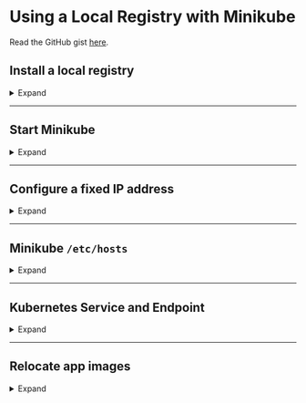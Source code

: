 # Using a Local Registry with Minikube


Read the GitHub gist <a href="https://gist.github.com/trisberg/37c97b6cc53def9a3e38be6143786589#install-a-local-registry">here</a>. 


## Install a local registry


<details>
<summary>Expand</summary>

### 1. Run the `registry:2` container

<details>
<summary>Expand</summary>

Use the `docker` CLI to run the `registry:2` container from Docker, listening on port `5000`, and persisting images in the `~/.registry/storage` directory.

```shell
docker run -d -p 5000:5000 --restart=always --volume ~/.registry/storage:/var/lib/registry registry:2
```

<img src="./img/docker_run_registry_2.gif" width="">

</details>


### 2. Edit `/etc/hosts`

<details>
<summary>Expand</summary>

Edit the `/etc/hosts` file on your development machine, adding the name `registry.dev.svc.cluster.local` on the same line as the entry for `localhost`.

</details>


### 3. Validate that the registry is running.

<details>
<summary>Expand</summary>

```shell
docker ps
```

**Output**

```
CONTAINER ID        IMAGE               COMMAND                  CREATED             STATUS              PORTS                    NAMES
02ea46d51f58        registry:2          "/entrypoint.sh /etc…"   About an hour ago   Up About a minute   0.0.0.0:5000->5000/tcp   sharp_pike
```

</details>


### 4. Validate that `registry.dev.svc.cluster.local:5000` is reachable

<details>
<summary>Expand</summary>

Validate that the registry at `registry.dev.svc.cluster.local:5000` is reachable from your development machine.

```shell
curl registry.dev.svc.cluster.local:5000/v2/_catalog
```

**Output**

```
{"repositories":[]}
```

</details>


### 5. Configure the docker daemon with an insecure registry

<details>
<summary>Expand</summary>

Configure the docker daemon with an insecure registry at `registry.dev.svc.cluster.local:5000`.
- macOS: `~/.docker/daemon.json`
- Linux: `/etc/docker/daemon.json`

Create the file if it does not exist.

```json
{
  "insecure-registries": ["registry.dev.svc.cluster.local:5000"]
}
```

</details>

</details>


---


## Start Minikube

<details>
<summary>Expand</summary>

```shell
minikube start --cpus 4 --memory 4096 --insecure-registry registry.dev.svc.cluster.local:5000
```

</details>


---


## Configure a fixed IP address

<details>
<summary>Expand</summary>

This IP address will allow processes in Minikube to reach the registry running on your host.
Configuring a fixed IP address avoids the problem of the IP address changing whenever you connect your machine to a different network.
If your machine already uses the `172.16.x.x` range for other purposes, choose an address in a different range e.g. `172.31.x.x.`.

```shell
export DEV_IP=172.16.1.1
```

Create an alias on macOS:

```shell
sudo ifconfig lo0 alias $DEV_IP
```

Create an alias on Linux:

```shell
sudo ifconfig lo:0 $DEV_IP
```

Note that the alias will need to be reestablished when you restart your machine.
This can be avoided by using a launchdeamon on macOS or by editing `/etc/network/interfaces` on Linux.

</details>


---


## Minikube `/etc/hosts`

<details>
<summary>Expand</summary>

Add an entry to `/etc/hosts` inside the minikube VM, pointing the registry to the IP address of the host.
This will result in `registry.dev.svc.cluster.local` resolving to the host machine allowing the docker daemon in minikube to pull images from the local registry.
This uses the `DEV_IP` environment variable from the previous step.

```shell
export DEV_IP=172.16.1.1
minikube ssh "echo \"$DEV_IP       registry.dev.svc.cluster.local\" | sudo tee -a  /etc/hosts"
```

</details>


---


## Kubernetes Service and Endpoint

<details>
<summary>Expand</summary>

Create a Kubernetes service without selectors called registry in the dev namespace and a Kubernetes endpoint with the same name pointing to the static IP address of your development machine.
This will result in `registry.dev.svc.cluster.local` resolving to the host machine, allowing container builds running in the cluster, to work with the local registry.

```shell
kubectl create namespace dev
```

```shell
cat <<EOF | kubectl apply -n dev -f -
---
kind: Service
apiVersion: v1
metadata:
  name: registry
spec:
  ports:
  - protocol: TCP
    port: 5000
    targetPort: 5000
---
kind: Endpoints
apiVersion: v1
metadata:
  name: registry
subsets:
  - addresses:
      - ip: $DEV_IP
    ports:
      - port: 5000
EOF
```

</details>


---


## Relocate app images

<details>
<summary>Expand</summary>

Install irel CLI from https://github.com/pivotal/image-relocation/releases

For this example we are using a registry prefix of `registry.dev.svc.cluster.local:5000`; you would need to change this to match your registry (you also need to be authenticated with this registry).

To copy the time sink app to your own registry run:

```shell
irel copy springcloudstream/time-source-rabbit:2.1.2.RELEASE registry.dev.svc.cluster.local:5000/time-source-rabbit:2.1.2.RELEASE
```

To copy the log sink app to your own registry run:

```shell
irel copy springcloudstream/log-sink-rabbit:2.1.3.RELEASE registry.dev.svc.cluster.local:5000/log-sink-rabbit:2.1.3.RELEASE
```

You can now register the relocated apps using SCDF Shell:

```shell
dataflow:>app register --name time --type source --uri docker:registry.dev.svc.cluster.local:5000/time-source-rabbit:2.1.2.RELEASE
```

```shell
dataflow:>app register --name log --type sink --uri docker:registry.dev.svc.cluster.local:5000/log-sink-rabbit:2.1.3.RELEASE
```

</details>
